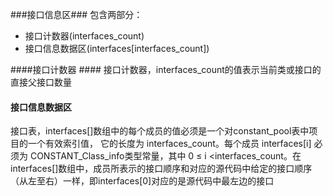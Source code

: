###接口信息区###
包含两部分：
- 接口计数器(interfaces_count)
- 接口信息数据区(interfaces[interfaces_count])

####接口计数器 ####
接口计数器，interfaces_count的值表示当前类或接口的直接父接口数量

#### 接口信息数据区 ####
接口表，interfaces[]数组中的每个成员的值必须是一个对constant_pool表中项目的一个有效索引值， 它的长度为 interfaces_count。每个成员 interfaces[i]  必须为 CONSTANT_Class_info类型常量，其中 0 ≤ i <interfaces_count。在interfaces[]数组中，成员所表示的接口顺序和对应的源代码中给定的接口顺序（从左至右）一样，即interfaces[0]对应的是源代码中最左边的接口
